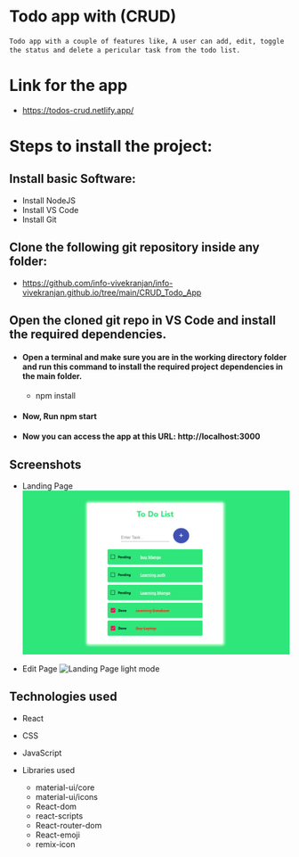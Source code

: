# Todo app with (CRUD) 

    Todo app with a couple of features like, A user can add, edit, toggle the status and delete a pericular task from the todo list.


# Link for the app

* https://todos-crud.netlify.app/


# Steps to install the project:

## Install basic Software:
* Install NodeJS
* Install VS Code
* Install Git

## Clone the following git repository inside any folder:

* https://github.com/info-vivekranjan/info-vivekranjan.github.io/tree/main/CRUD_Todo_App

##  Open the cloned git repo in VS Code and install the required dependencies.

* #### Open a terminal and make sure you are in the working directory folder and run this command to install the required project dependencies in the main folder.
  * npm install   

* #### Now, Run npm start
* #### Now you can access the app at this URL: http://localhost:3000


## Screenshots


* Landing Page
![Landing Page light mode](./screenshots/todo.png)

* Edit Page
![Landing Page light mode](./screenshots/todo_2.png)


## Technologies used
  
  * React
  * CSS
  * JavaScript
  * Libraries used
      
      * material-ui/core
      * material-ui/icons
      * React-dom
      * react-scripts
      * React-router-dom
      * React-emoji
      * remix-icon
      
